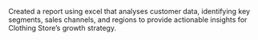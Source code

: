 Created a report using excel that analyses customer data, identifying key segments, sales channels, and regions to provide actionable insights for Clothing Store’s growth strategy.

